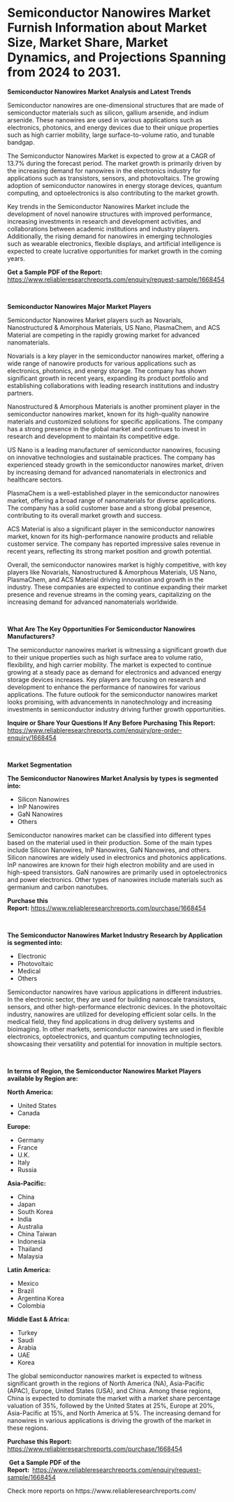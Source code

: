 <p><h1>Semiconductor Nanowires Market Furnish Information about Market Size, Market Share, Market Dynamics, and Projections Spanning from 2024 to 2031.</h1></p><p><strong>Semiconductor Nanowires Market Analysis and Latest Trends</strong></p>
<p><p>Semiconductor nanowires are one-dimensional structures that are made of semiconductor materials such as silicon, gallium arsenide, and indium arsenide. These nanowires are used in various applications such as electronics, photonics, and energy devices due to their unique properties such as high carrier mobility, large surface-to-volume ratio, and tunable bandgap.</p><p>The Semiconductor Nanowires Market is expected to grow at a CAGR of 13.7% during the forecast period. The market growth is primarily driven by the increasing demand for nanowires in the electronics industry for applications such as transistors, sensors, and photovoltaics. The growing adoption of semiconductor nanowires in energy storage devices, quantum computing, and optoelectronics is also contributing to the market growth.</p><p>Key trends in the Semiconductor Nanowires Market include the development of novel nanowire structures with improved performance, increasing investments in research and development activities, and collaborations between academic institutions and industry players. Additionally, the rising demand for nanowires in emerging technologies such as wearable electronics, flexible displays, and artificial intelligence is expected to create lucrative opportunities for market growth in the coming years.</p></p>
<p><strong>Get a Sample PDF of the Report:&nbsp;</strong> <a href="https://www.reliableresearchreports.com/enquiry/request-sample/1668454">https://www.reliableresearchreports.com/enquiry/request-sample/1668454</a></p>
<p>&nbsp;</p>
<p><strong>Semiconductor Nanowires Major Market Players</strong></p>
<p><p>Semiconductor Nanowires Market players such as Novarials, Nanostructured & Amorphous Materials, US Nano, PlasmaChem, and ACS Material are competing in the rapidly growing market for advanced nanomaterials. </p><p>Novarials is a key player in the semiconductor nanowires market, offering a wide range of nanowire products for various applications such as electronics, photonics, and energy storage. The company has shown significant growth in recent years, expanding its product portfolio and establishing collaborations with leading research institutions and industry partners. </p><p>Nanostructured & Amorphous Materials is another prominent player in the semiconductor nanowires market, known for its high-quality nanowire materials and customized solutions for specific applications. The company has a strong presence in the global market and continues to invest in research and development to maintain its competitive edge.</p><p>US Nano is a leading manufacturer of semiconductor nanowires, focusing on innovative technologies and sustainable practices. The company has experienced steady growth in the semiconductor nanowires market, driven by increasing demand for advanced nanomaterials in electronics and healthcare sectors.</p><p>PlasmaChem is a well-established player in the semiconductor nanowires market, offering a broad range of nanomaterials for diverse applications. The company has a solid customer base and a strong global presence, contributing to its overall market growth and success.</p><p>ACS Material is also a significant player in the semiconductor nanowires market, known for its high-performance nanowire products and reliable customer service. The company has reported impressive sales revenue in recent years, reflecting its strong market position and growth potential. </p><p>Overall, the semiconductor nanowires market is highly competitive, with key players like Novarials, Nanostructured & Amorphous Materials, US Nano, PlasmaChem, and ACS Material driving innovation and growth in the industry. These companies are expected to continue expanding their market presence and revenue streams in the coming years, capitalizing on the increasing demand for advanced nanomaterials worldwide.</p></p>
<p>&nbsp;</p>
<p><strong>What Are The Key Opportunities For Semiconductor Nanowires Manufacturers?</strong></p>
<p><p>The semiconductor nanowires market is witnessing a significant growth due to their unique properties such as high surface area to volume ratio, flexibility, and high carrier mobility. The market is expected to continue growing at a steady pace as demand for electronics and advanced energy storage devices increases. Key players are focusing on research and development to enhance the performance of nanowires for various applications. The future outlook for the semiconductor nanowires market looks promising, with advancements in nanotechnology and increasing investments in semiconductor industry driving further growth opportunities.</p></p>
<p><strong>Inquire or Share Your Questions If Any Before Purchasing This Report:</strong> <a href="https://www.reliableresearchreports.com/enquiry/pre-order-enquiry/1668454">https://www.reliableresearchreports.com/enquiry/pre-order-enquiry/1668454</a></p>
<p>&nbsp;</p>
<p><strong>Market Segmentation</strong></p>
<p><strong>The Semiconductor Nanowires Market Analysis by types is segmented into:</strong></p>
<p><ul><li>Silicon Nanowires</li><li>InP Nanowires</li><li>GaN Nanowires</li><li>Others</li></ul></p>
<p><p>Semiconductor nanowires market can be classified into different types based on the material used in their production. Some of the main types include Silicon Nanowires, InP Nanowires, GaN Nanowires, and others. Silicon nanowires are widely used in electronics and photonics applications. InP nanowires are known for their high electron mobility and are used in high-speed transistors. GaN nanowires are primarily used in optoelectronics and power electronics. Other types of nanowires include materials such as germanium and carbon nanotubes.</p></p>
<p><strong>Purchase this Report:&nbsp;</strong><a href="https://www.reliableresearchreports.com/purchase/1668454">https://www.reliableresearchreports.com/purchase/1668454</a></p>
<p>&nbsp;</p>
<p><strong>The Semiconductor Nanowires Market Industry Research by Application is segmented into:</strong></p>
<p><ul><li>Electronic</li><li>Photovoltaic</li><li>Medical</li><li>Others</li></ul></p>
<p><p>Semiconductor nanowires have various applications in different industries. In the electronic sector, they are used for building nanoscale transistors, sensors, and other high-performance electronic devices. In the photovoltaic industry, nanowires are utilized for developing efficient solar cells. In the medical field, they find applications in drug delivery systems and bioimaging. In other markets, semiconductor nanowires are used in flexible electronics, optoelectronics, and quantum computing technologies, showcasing their versatility and potential for innovation in multiple sectors.</p></p>
<p>&nbsp;</p>
<p><strong>In terms of Region, the Semiconductor Nanowires Market Players available by Region are:</strong></p>
<p>
    <p> <strong> North America: </strong>
        <ul>
            <li>United States</li>
            <li>Canada</li>
        </ul>
        </p> 
    <p> <strong> Europe: </strong>
        <ul>
            <li>Germany</li>
            <li>France</li>
            <li>U.K.</li>
            <li>Italy</li>
            <li>Russia</li>
        </ul>
        </p> 
    <p> <strong> Asia-Pacific: </strong>
        <ul>
            <li>China</li>
            <li>Japan</li>
            <li>South Korea</li>
            <li>India</li>
            <li>Australia</li>
            <li>China Taiwan</li>
            <li>Indonesia</li>
            <li>Thailand</li>
            <li>Malaysia</li>
        </ul>
        </p> 
    <p> <strong> Latin America: </strong>
        <ul>
            <li>Mexico</li>
            <li>Brazil</li>
            <li>Argentina Korea</li>
            <li>Colombia</li>
        </ul>
        </p> 
    <p> <strong> Middle East & Africa: </strong>
        <ul>
            <li>Turkey</li>
            <li>Saudi</li>
            <li>Arabia</li>
            <li>UAE</li>
            <li>Korea</li>
        </ul>
    </p>
    </p>
<p><p>The global semiconductor nanowires market is expected to witness significant growth in the regions of North America (NA), Asia-Pacific (APAC), Europe, United States (USA), and China. Among these regions, China is expected to dominate the market with a market share percentage valuation of 35%, followed by the United States at 25%, Europe at 20%, Asia-Pacific at 15%, and North America at 5%. The increasing demand for nanowires in various applications is driving the growth of the market in these regions.</p></p>
<p><strong>Purchase this Report: </strong><a href="https://www.reliableresearchreports.com/purchase/1668454">https://www.reliableresearchreports.com/purchase/1668454</a></p>
<p>&nbsp;<strong>Get a Sample PDF of the Report:&nbsp;&nbsp;</strong><a href="https://www.reliableresearchreports.com/enquiry/request-sample/1668454">https://www.reliableresearchreports.com/enquiry/request-sample/1668454</a></p>
<p><strong></strong></p>
<p>Check more reports on https://www.reliableresearchreports.com/</p>